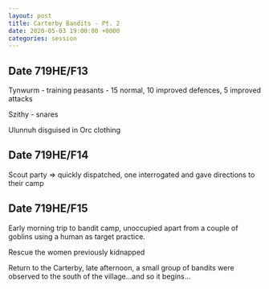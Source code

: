 ```yaml
---
layout: post
title: Carterby Bandits - Pt. 2
date: 2020-05-03 19:00:00 +0000
categories: session
---
```


## Date 719HE/F13

Tynwurm - training peasants - 15 normal, 10 improved defences, 5 improved
attacks

Szithy - snares

Ulunnuh disguised in Orc clothing

## Date 719HE/F14

Scout party => quickly dispatched, one interrogated and gave directions to their
camp

## Date 719HE/F15

Early morning trip to bandit camp, unoccupied apart from a couple of goblins
using a human as target practice.

Rescue the women previously kidnapped

Return to the Carterby, late afternoon, a small group of bandits were observed
to the south of the village...and so it begins...
